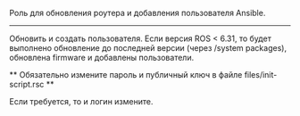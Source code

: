 Роль для обновления роутера и добавления пользователя Ansible.

----------

Обновить и создать пользователя. Если версия ROS < 6.31, то будет выполнено обновление до последней версии (через /system packages), обновлена firmware и добавлены пользователи.


** Обязательно измените пароль и публичный ключ в файле
files/init-script.rsc **

Если требуется, то и логин измените.